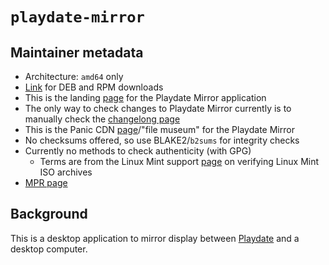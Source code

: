 # `playdate-mirror`
## Maintainer metadata
* Architecture: `amd64` only
* [Link](https://download-cdn.panic.com/mirror/Linux/) for DEB and RPM downloads
* This is the landing [page](https://play.date/mirror/) for the Playdate Mirror application
* The only way to check changes to Playdate Mirror currently is to manually check the [changelong page](https://play.date/mirror/changelog/)
* This is the Panic CDN [page](https://download-cdn.panic.com/mirror/Linux/)/"file museum" for the Playdate Mirror
* No checksums offered, so use BLAKE2/`b2sums` for integrity checks
* Currently no methods to check authenticity (with GPG)
    * Terms are from the Linux Mint support [page](https://linuxmint-installation-guide.readthedocs.io/en/latest/verify.html) on verifying Linux Mint ISO archives
* [MPR page](https://mpr.makedeb.org/packages/playdate-mirror)

## Background
This is a desktop application to mirror display between [Playdate](https://en.wikipedia.org/wiki/Playdate_(console))
and a desktop computer.

